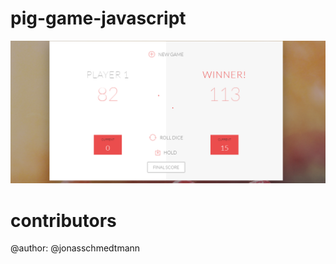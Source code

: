 # pig-game-javascript
 
![A demonstration of the game](https://github.com/anshulgrover7/pig-game-javascript/blob/master/Annotation%202020-07-28%20151158.png)


# contributors

@author: @jonasschmedtmann 
